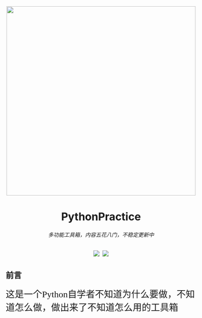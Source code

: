 <div align=center><img src="https://ftp.bmp.ovh/imgs/2020/08/46341119c90d5ae8.png" width="500px" heigth = "200px"></div>  

<h1 align="center">PythonPractice</h1>  
<h6 align="center">多功能工具箱，内容五花八门，不稳定更新中</h6>
<div align=center><img src="https://img.shields.io/badge/Language-Python-yellow.svg">&nbsp;&nbsp;<img src="https://img.shields.io/badge/Author-Am0xil-blue.svg"></div>  
  
## 前言
<font face="微软雅黑" size=5>这是一个Python自学者不知道为什么要做，不知道怎么做，做出来了不知道怎么用的工具箱</font>

